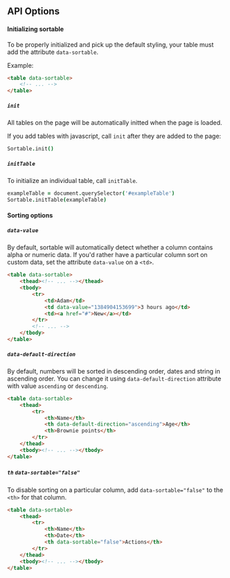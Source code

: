 ## API Options

#### Initializing sortable

To be properly initialized and pick up the default styling, your table must add the attribute `data-sortable`.

Example:

```html
<table data-sortable>
    <!-- ... -->
</table>
```

##### `init`

All tables on the page will be automatically initted when the page is loaded.

If you add tables with javascript, call `init` after they are added to the page:

```coffeescript
Sortable.init()
```

##### `initTable`

To initialize an individual table, call `initTable`.

```coffeescript
exampleTable = document.querySelector('#exampleTable')
Sortable.initTable(exampleTable)
```

#### Sorting options

##### `data-value`

By default, sortable will automatically detect whether a column contains alpha or numeric data. If you'd rather have a particular column sort on custom data, set the attribute `data-value` on a `<td>`.

```html
<table data-sortable>
    <thead><!-- ... --></thead>
    <tbody>
        <tr>
            <td>Adam</td>
            <td data-value="1384904153699">3 hours ago</td>
            <td><a href="#">New</a></td>
        </tr>
        <!-- ... -->
    </tbody>
</table>
```

##### `data-default-direction`

By default, numbers will be sorted in descending order, dates and string in ascending order. You can change it using `data-default-direction` attribute with value `ascending` or `descending`.

```html
<table data-sortable>
    <thead>
        <tr>
            <th>Name</th>
            <th data-default-direction="ascending">Age</th>
            <th>Brownie points</th>
        </tr>
    </thead>
    <tbody><!-- ... --></tbody>
</table>
```

##### `th` `data-sortable="false"`

To disable sorting on a particular column, add `data-sortable="false"` to the `<th>` for that column.

```html
<table data-sortable>
    <thead>
        <tr>
            <th>Name</th>
            <th>Date</th>
            <th data-sortable="false">Actions</th>
        </tr>
    </thead>
    <tbody><!-- ... --></tbody>
</table>
```

<!-- Resources for the demos -->
<p style="-webkit-transform: translateZ(0)"></p>
<script src="/sortable/js/sortable.js"></script>
<link rel="stylesheet" href="/sortable/css/sortable-theme-light.css" />
